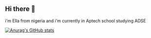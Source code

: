 ## Hi there 👋
i'm Ella from nigeria and i'm currently in Aptech school studying ADSE

[![Anurag's GitHub stats](https://github-readme-stats.vercel.app/api?username=Remylekun03t)](https://github.com/anuraghazra/github-readme-stats)

<!--
**Remylekun03/Remylekun03** is a ✨ _special_ ✨ repository because its `README.md` (this file) appears on your GitHub profile.

Here are some ideas to get you started:

- 🔭 I’m currently working on ...
- 🌱 I’m currently learning ...
- 👯 I’m looking to collaborate on ...
- 🤔 I’m looking for help with ...
- 💬 Ask me about ...
- 📫 How to reach me: ...
- 😄 Pronouns: ...
- ⚡ Fun fact: ...
-->
